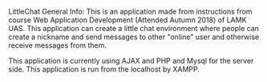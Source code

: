 LittleChat
General Info: This is an application made from instructions from course Web Application Development (Attended Autumn 2018) of LAMK UAS. This application can create a little chat environment where people can create a nickname and send messages to other "online" user and otherwise receive messages from them.

This application is currently using AJAX and PHP and Mysql for the server side. This application is run from the localhost by XAMPP.
